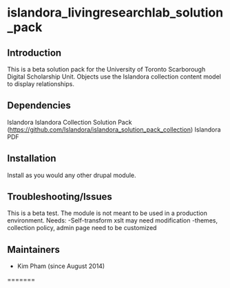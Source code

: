 islandora_livingresearchlab_solution_pack
=========================================


## Introduction
This is a beta solution pack for the University of Toronto Scarborough Digital Scholarship Unit.  Objects use the Islandora collection content model to display relationships.

## Dependencies
Islandora
Islandora Collection Solution Pack (https://github.com/Islandora/islandora_solution_pack_collection)
Islandora PDF

## Installation
Install as you would any other drupal module.

## Troubleshooting/Issues
This is a beta test.  The module is not meant to be used in a production environment.
Needs: 
-Self-transform xslt may need modification
-themes, collection policy, admin page need to be customized

## Maintainers

- Kim Pham (since August 2014)

=======

